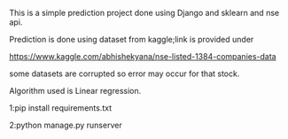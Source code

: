 This is a simple prediction project done using Django and sklearn and nse api.

Prediction is done using dataset from kaggle;link is provided under


https://www.kaggle.com/abhishekyana/nse-listed-1384-companies-data

some datasets are corrupted so error may occur for that stock.


Algorithm used is Linear regression.

1:pip install requirements.txt


2:python manage.py runserver
